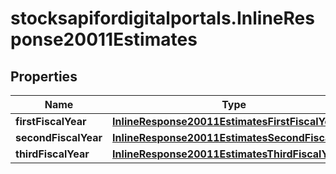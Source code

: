 # stocksapifordigitalportals.InlineResponse20011Estimates

## Properties

Name | Type | Description | Notes
------------ | ------------- | ------------- | -------------
**firstFiscalYear** | [**InlineResponse20011EstimatesFirstFiscalYear**](InlineResponse20011EstimatesFirstFiscalYear.md) |  | [optional] 
**secondFiscalYear** | [**InlineResponse20011EstimatesSecondFiscalYear**](InlineResponse20011EstimatesSecondFiscalYear.md) |  | [optional] 
**thirdFiscalYear** | [**InlineResponse20011EstimatesThirdFiscalYear**](InlineResponse20011EstimatesThirdFiscalYear.md) |  | [optional] 


